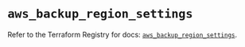 # `aws_backup_region_settings`

Refer to the Terraform Registry for docs: [`aws_backup_region_settings`](https://registry.terraform.io/providers/hashicorp/aws/3.76.1/docs/resources/backup_region_settings).
